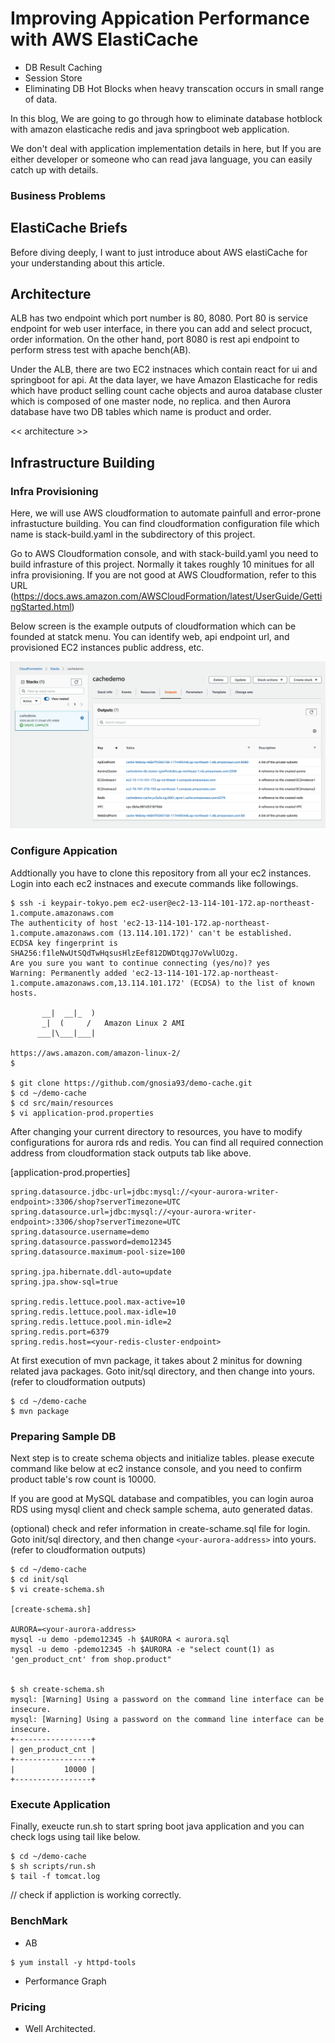 
# Improving Appication Performance with AWS ElastiCache #

- DB Result Caching
- Session Store
- Eliminating DB Hot Blocks when heavy transcation occurs in small range of data. 

In this blog, We are going to go through how to eliminate database hotblock with amazon elasticache redis and
java springboot web application.

We don't deal with application implementation details in here, but If you are either developer or someone who can read
java language, you can easily catch up with details.


### Business Problems ###


## ElastiCache Briefs ##

Before diving deeply, I want to just introduce about AWS elastiCache for your understanding about this article.

## Architecture ##

ALB has two endpoint which port number is 80, 8080. 
Port 80 is service endpoint for web user interface, in there you can add and select procuct, order information.
On the other hand, port 8080 is rest api endpoint to perform stress test with apache bench(AB).

Under the ALB, there are two EC2 instnaces which contain react for ui and springboot for api.
At the data layer, we have Amazon Elasticache for redis which have product selling count cache objects
and auroa database cluster which is composed of one master node, no replica.
and then Aurora database have two DB tables which name is product and order.

<< architecture >>



## Infrastructure Building ##

### Infra Provisioning ###

Here, we will use AWS cloudformation to automate painfull and error-prone infrastucture building. 
You can find cloudformation configuration file which name is stack-build.yaml in the subdirectory of this project.

Go to AWS Cloudformation console, and with stack-build.yaml you need to build infrasture of this project. 
Normally it takes roughly 10 minitues for all infra provisioning.
If you are not good at AWS Cloudformation, refer to this URL (https://docs.aws.amazon.com/AWSCloudFormation/latest/UserGuide/GettingStarted.html)

Below screen is the example outputs of cloudformation which can be founded at statck menu.
You can identify web, api endpoint url, and provisioned EC2 instances public address, etc.

![cf-outputs](https://github.com/gnosia93/demo-cache/blob/master/document/cf-outputs.png)

### Configure Appication ###

Addtionally you have to clone this repository from all your ec2 instances.
Login into each ec2 instnaces and execute commands like followings.

```
$ ssh -i keypair-tokyo.pem ec2-user@ec2-13-114-101-172.ap-northeast-1.compute.amazonaws.com
The authenticity of host 'ec2-13-114-101-172.ap-northeast-1.compute.amazonaws.com (13.114.101.172)' can't be established.
ECDSA key fingerprint is SHA256:f1leNwUtSQdTwHqsusHlzEef812DWDtqgJ7oVwlUOzg.
Are you sure you want to continue connecting (yes/no)? yes
Warning: Permanently added 'ec2-13-114-101-172.ap-northeast-1.compute.amazonaws.com,13.114.101.172' (ECDSA) to the list of known hosts.

       __|  __|_  )
       _|  (     /   Amazon Linux 2 AMI
      ___|\___|___|

https://aws.amazon.com/amazon-linux-2/
$ 

$ git clone https://github.com/gnosia93/demo-cache.git
$ cd ~/demo-cache
$ cd src/main/resources
$ vi application-prod.properties
```
After changing your current directory to resources, you have to modify configurations for aurora rds and redis.
You can find all required connection address from cloudformation stack outputs tab like above. 

[application-prod.properties]
```
spring.datasource.jdbc-url=jdbc:mysql://<your-aurora-writer-endpoint>:3306/shop?serverTimezone=UTC
spring.datasource.url=jdbc:mysql://<your-aurora-writer-endpoint>:3306/shop?serverTimezone=UTC
spring.datasource.username=demo
spring.datasource.password=demo12345
spring.datasource.maximum-pool-size=100

spring.jpa.hibernate.ddl-auto=update
spring.jpa.show-sql=true

spring.redis.lettuce.pool.max-active=10
spring.redis.lettuce.pool.max-idle=10
spring.redis.lettuce.pool.min-idle=2
spring.redis.port=6379
spring.redis.host=<your-redis-cluster-endpoint>        
```
At first execution of mvn package, it takes about 2 minitus for downing related java packages.
Goto init/sql directory, and then change <your-aurora-address> into yours.(refer to cloudformation outputs)
```
$ cd ~/demo-cache
$ mvn package
```

### Preparing Sample DB ###

Next step is to create schema objects and initialize tables. please execute command like below at ec2 instance console,
and you need to confirm product table's row count is 10000. 

If you are good at MySQL database and compatibles, you can login auroa RDS using mysql client and check sample schema,
auto generated datas.

(optional) check and refer information in create-schame.sql file for login. 
Goto init/sql directory, and then change `<your-aurora-address>` into yours.(refer to cloudformation outputs)
```
$ cd ~/demo-cache
$ cd init/sql
$ vi create-schema.sh 

[create-schema.sh]

AURORA=<your-aurora-address>
mysql -u demo -pdemo12345 -h $AURORA < aurora.sql
mysql -u demo -pdemo12345 -h $AURORA -e "select count(1) as 'gen_product_cnt' from shop.product"
    
    
$ sh create-schema.sh 
mysql: [Warning] Using a password on the command line interface can be insecure.
mysql: [Warning] Using a password on the command line interface can be insecure.
+-----------------+
| gen_product_cnt |
+-----------------+
|           10000 |
+-----------------+                                                 
```

### Execute Application ###

Finally, exeucte run.sh to start spring boot java application and you can check logs using tail like below.

```
$ cd ~/demo-cache
$ sh scripts/run.sh
$ tail -f tomcat.log
```
// check if appliction is working correctly.


### BenchMark ###

- AB

```
$ yum install -y httpd-tools

```

- Performance Graph


### Pricing ###

- Well Architected.



